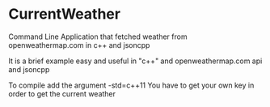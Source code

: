 # CurrentWeather
Command Line Application that fetched weather from openweathermap.com in c++ and jsoncpp

It is a brief example easy and useful in "c++" and openweathermap.com api and jsoncpp

To compile add the argument -std=c++11
You have to get your own key in order to get the current weather
